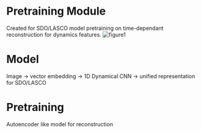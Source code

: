 # Pretraining Module
Created for SDO/LASCO model pretraining on time-dependant reconstruction for dynamics features.
![figure1]()

# Model
Image -> vector embedding -> 1D Dynamical CNN -> unified representation for SDO/LASCO

# Pretraining
Autoencoder like model for reconstruction
